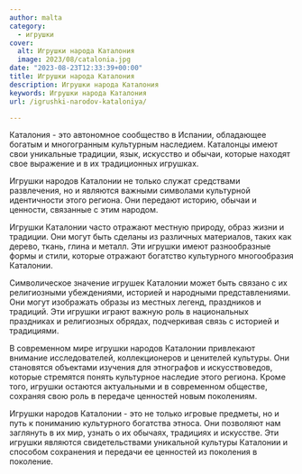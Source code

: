 ```yaml
---
author: malta
category:
  - игрушки
cover:
  alt: Игрушки народа Каталония
  image: 2023/08/catalonia.jpg
date: "2023-08-23T12:33:39+00:00"
title: Игрушки народа Каталония
description: Игрушки народа Каталония
keywords: Игрушки народа Каталония
url: /igrushki-narodov-kataloniya/

---
```

Каталония \- это автономное сообщество в Испании, обладающее богатым и многогранным культурным наследием. Каталонцы имеют свои уникальные традиции, язык, искусство и обычаи, которые находят свое выражение и в их традиционных игрушках.

Игрушки народов Каталонии не только служат средствами развлечения, но и являются важными символами культурной идентичности этого региона. Они передают историю, обычаи и ценности, связанные с этим народом.

Игрушки Каталонии часто отражают местную природу, образ жизни и традиции. Они могут быть сделаны из различных материалов, таких как дерево, ткань, глина и металл. Эти игрушки имеют разнообразные формы и стили, которые отражают богатство культурного многообразия Каталонии.

Символическое значение игрушек Каталонии может быть связано с их религиозными убеждениями, историей и народными представлениями. Они могут изображать образы из местных легенд, праздников и традиций. Эти игрушки играют важную роль в национальных праздниках и религиозных обрядах, подчеркивая связь с историей и традициями.

В современном мире игрушки народов Каталонии привлекают внимание исследователей, коллекционеров и ценителей культуры. Они становятся объектами изучения для этнографов и искусствоведов, которые стремятся понять культурное наследие этого региона. Кроме того, игрушки остаются актуальными и в современном обществе, сохраняя свою роль в передаче ценностей новым поколениям.

Игрушки народов Каталонии \- это не только игровые предметы, но и путь к пониманию культурного богатства этноса. Они позволяют нам заглянуть в их мир, узнать о их обычаях, традициях и искусстве. Эти игрушки являются свидетельствами уникальной культуры Каталонии и способом сохранения и передачи ее ценностей из поколения в поколение.
